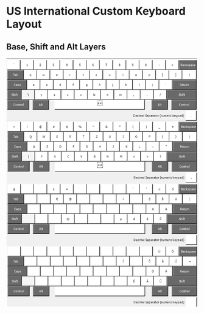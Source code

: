 # US International Custom Keyboard Layout

## Base, Shift and Alt Layers

<img src="layout.png" alt="keyboard-layout">